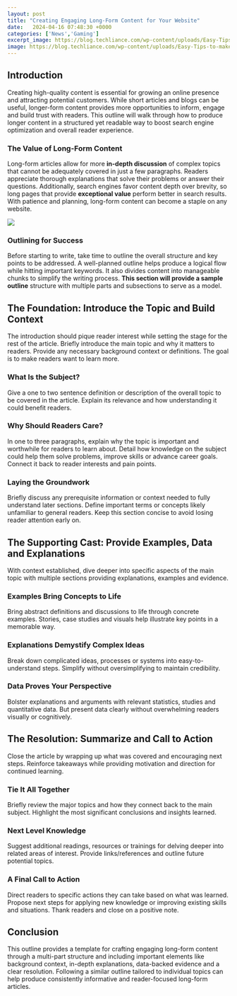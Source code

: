 ```yaml
---
layout: post
title: "Creating Engaging Long-Form Content for Your Website"
date:   2024-04-16 07:48:30 +0000
categories: ['News','Gaming']
excerpt_image: https://blog.techliance.com/wp-content/uploads/Easy-Tips-to-make-Website-more-Engaging-1024x611.jpg
image: https://blog.techliance.com/wp-content/uploads/Easy-Tips-to-make-Website-more-Engaging-1024x611.jpg
---
```


## Introduction 
Creating high-quality content is essential for growing an online presence and attracting potential customers. While short articles and blogs can be useful, longer-form content provides more opportunities to inform, engage and build trust with readers. This outline will walk through how to produce longer content in a structured yet readable way to boost search engine optimization and overall reader experience.
### The Value of Long-Form Content 
Long-form articles allow for more **in-depth discussion** of complex topics that cannot be adequately covered in just a few paragraphs. Readers appreciate thorough explanations that solve their problems or answer their questions. Additionally, search engines favor content depth over brevity, so long pages that provide **exceptional value** perform better in search results. With patience and planning, long-form content can become a staple on any website.

![](https://www.synotive.com/blog/wp-content/uploads/2017/03/creating-engaging-content-1152x647@2x.jpg)
### Outlining for Success
Before starting to write, take time to outline the overall structure and key points to be addressed. A well-planned outline helps produce a logical flow while hitting important keywords. It also divides content into manageable chunks to simplify the writing process. **This section will provide a sample outline** structure with multiple parts and subsections to serve as a model.
## The Foundation: Introduce the Topic and Build Context
The introduction should pique reader interest while setting the stage for the rest of the article. Briefly introduce the main topic and why it matters to readers. Provide any necessary background context or definitions. The goal is to make readers want to learn more.
### What Is the Subject? 
Give a one to two sentence definition or description of the overall topic to be covered in the article. Explain its relevance and how understanding it could benefit readers.
### Why Should Readers Care?
In one to three paragraphs, explain why the topic is important and worthwhile for readers to learn about. Detail how knowledge on the subject could help them solve problems, improve skills or advance career goals. Connect it back to reader interests and pain points.
### Laying the Groundwork
Briefly discuss any prerequisite information or context needed to fully understand later sections. Define important terms or concepts likely unfamiliar to general readers. Keep this section concise to avoid losing reader attention early on.
## The Supporting Cast: Provide Examples, Data and Explanations
With context established, dive deeper into specific aspects of the main topic with multiple sections providing explanations, examples and evidence.
### Examples Bring Concepts to Life
Bring abstract definitions and discussions to life through concrete examples. Stories, case studies and visuals help illustrate key points in a memorable way. 
### Explanations Demystify Complex Ideas
Break down complicated ideas, processes or systems into easy-to-understand steps. Simplify without oversimplifying to maintain credibility. 
### Data Proves Your Perspective
Bolster explanations and arguments with relevant statistics, studies and quantitative data. But present data clearly without overwhelming readers visually or cognitively. 
## The Resolution: Summarize and Call to Action 
Close the article by wrapping up what was covered and encouraging next steps. Reinforce takeaways while providing motivation and direction for continued learning.
### Tie It All Together 
Briefly review the major topics and how they connect back to the main subject. Highlight the most significant conclusions and insights learned.
### Next Level Knowledge
Suggest additional readings, resources or trainings for delving deeper into related areas of interest. Provide links/references and outline future potential topics.
### A Final Call to Action
Direct readers to specific actions they can take based on what was learned. Propose next steps for applying new knowledge or improving existing skills and situations. Thank readers and close on a positive note. 
## Conclusion
This outline provides a template for crafting engaging long-form content through a multi-part structure and including important elements like background context, in-depth explanations, data-backed evidence and a clear resolution. Following a similar outline tailored to individual topics can help produce consistently informative and reader-focused long-form articles.